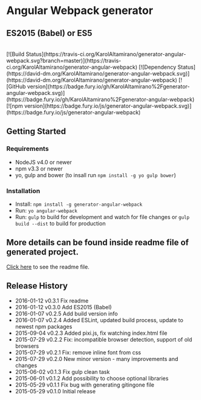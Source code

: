 # Angular Webpack generator
## ES2015 (Babel) or ES5
<br>
[![Build Status](https://travis-ci.org/KarolAltamirano/generator-angular-webpack.svg?branch=master)](https://travis-ci.org/KarolAltamirano/generator-angular-webpack)
[![Dependency Status](https://david-dm.org/KarolAltamirano/generator-angular-webpack.svg)](https://david-dm.org/KarolAltamirano/generator-angular-webpack)
[![GitHub version](https://badge.fury.io/gh/KarolAltamirano%2Fgenerator-angular-webpack.svg)](https://badge.fury.io/gh/KarolAltamirano%2Fgenerator-angular-webpack)
[![npm version](https://badge.fury.io/js/generator-angular-webpack.svg)](https://badge.fury.io/js/generator-angular-webpack)

## Getting Started
### Requirements
- NodeJS v4.0 or newer
- npm v3.3 or newer
- yo, gulp and bower (to insall run `npm install -g yo gulp bower`)

### Installation
- Install: `npm install -g generator-angular-webpack`
- Run: `yo angular-webpack`
- Run: `gulp` to build for development and watch for file changes or `gulp build --dist` to build for production

## More details can be found inside readme file of generated project.
[Click here](https://github.com/KarolAltamirano/generator-angular-webpack/blob/master/app/templates/common/README.md) to see the readme file.

## Release History
* 2016-01-12 v0.3.1 Fix readme
* 2016-01-12 v0.3.0 Add ES2015 (Babel)
* 2016-01-07 v0.2.5 Add build version info
* 2016-01-07 v0.2.4 Added ESLint, updated build process, update to newest npm packages
* 2015-09-04 v0.2.3 Added pixi.js, fix watching index.html file
* 2015-07-29 v0.2.2 Fix: incompatible browser detection, support of old browsers
* 2015-07-29 v0.2.1 Fix: remove inline font from css
* 2015-07-29 v0.2.0 New minor version - many improvements and changes
* 2015-06-02 v0.1.3 Fix gulp clean task
* 2015-06-01 v0.1.2 Add possibility to choose optional libraries
* 2015-05-29 v0.1.1 Fix bug with generating gitingone file
* 2015-05-29 v0.1.0 Initial release
